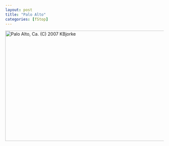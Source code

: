 ```yaml
---
layout: post
title: "Palo Alto"
categories: [fStop]
---
```

<img title="Palo Alto, Ca. (C) 2007 KBjorke" src="http://www.botzilla.com/blog/pix2007/IMG_0235.jpg" width="807" height="352" border="0" />



